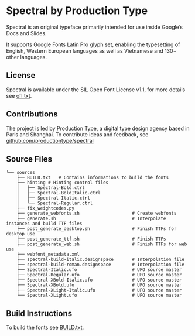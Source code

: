 Spectral by Production Type
===========================

Spectral is an original typeface primarily intended for use inside Google’s Docs and Slides.

It supports Google Fonts Latin Pro glyph set, enabling the typesetting of English, Western European languages as well as Vietnamese and 130+ other languages.

License
-------

Spectral is available under the SIL Open Font License v1.1, for more details see [ofl.txt](ofl.txt).

Contributions
-------------

The project is led by Production Type, a digital type design agency based in Paris and Shanghai. 
To contribute ideas and feedback, see [github.com/productiontype/spectral](https://github.com/productiontype/spectral)


Source Files
------------

```
└── sources
    ├── BUILD.txt	# Contains informations to build the fonts
    ├── hinting	# Hinting control files
    │   ├── Spectral-Bold.ctrl
    │   ├── Spectral-BoldItalic.ctrl
    │   ├── Spectral-Italic.ctrl
    │   └── Spectral-Regular.ctrl
    ├── fix_weightcodes.py
    ├── generate_webfonts.sh					# Create webfonts
    ├── generate.sh								# Interpolate instances and build TTF files
    ├── post_generate_desktop.sh 				# Finish TTFs for desktop use
    ├── post_generate_ttf.sh 					# Finish TTFs
    ├── post_generate_web.sh 					# Finish TTFs for web use
    ├── webfont_metadata.xml
    ├── spectral-build-italic.designspace		# Interpolation file
    ├── spectral-build-roman.designspace		# Interpolation file
    ├── Spectral-Italic.ufo 					# UFO source master
    ├── Spectral-Regular.ufo 					# UFO source master
    ├── Spectral-XBold-Italic.ufo 				# UFO source master
    ├── Spectral-XBold.ufo 						# UFO source master
    ├── Spectral-XLight-Italic.ufo 				# UFO source master
    └── Spectral-XLight.ufo 					# UFO source master
```

Build Instructions
------------------

To build the fonts see [BUILD.txt](https://github.com/productiontype/spectral/sources/BUILD.txt).
